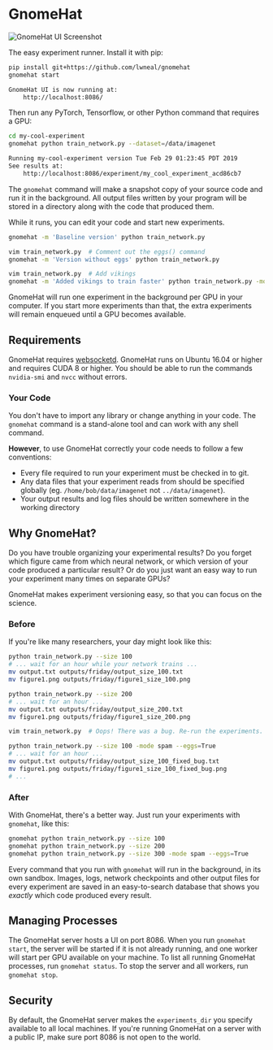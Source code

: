 # GnomeHat

![GnomeHat UI Screenshot](https://raw.githubusercontent.com/lwneal/gnomehat/master/screenshot.jpg)

The easy experiment runner.
Install it with pip:
```bash
pip install git+https://github.com/lwneal/gnomehat 
gnomehat start 

GnomeHat UI is now running at:
    http://localhost:8086/
```

Then run any PyTorch, Tensorflow, or other Python command that requires a GPU:

```bash
cd my-cool-experiment
gnomehat python train_network.py --dataset=/data/imagenet

Running my-cool-experiment version Tue Feb 29 01:23:45 PDT 2019
See results at:
    http://localhost:8086/experiment/my_cool_experiment_acd86cb7
```

The `gnomehat` command will make a snapshot copy of your source code and run it in the background.
All output files written by your program will be stored in a directory along with the code that produced them.

While it runs, you can edit your code and start new experiments.

```bash
gnomehat -m 'Baseline version' python train_network.py

vim train_network.py  # Comment out the eggs() command
gnomehat -m 'Version without eggs' python train_network.py

vim train_network.py  # Add vikings
gnomehat -m 'Added vikings to train faster' python train_network.py -mode spam
```

GnomeHat will run one experiment in the background per GPU in your computer.
If you start more experiments than that, the extra experiments will remain enqueued until a GPU becomes available.


## Requirements

GnomeHat requires [websocketd](https://github.com/joewalnes/websocketd).
GnomeHat runs on Ubuntu 16.04 or higher and requires CUDA 8 or higher.
You should be able to run the commands `nvidia-smi` and `nvcc` without errors.

### Your Code

You don't have to import any library or change anything in your code.
The `gnomehat` command is a stand-alone tool and can work with any shell command.

**However**, to use GnomeHat correctly your code needs to follow a few conventions:

- Every file required to run your experiment must be checked in to git.
- Any data files that your experiment reads from should be specified globally (eg. `/home/bob/data/imagenet` not `../data/imagenet`).
- Your output results and log files should be written somewhere in the working directory



## Why GnomeHat?

Do you have trouble organizing your experimental results?
Do you forget which figure came from which neural network, or which version of your code produced a particular result?
Or do you just want an easy way to run your experiment many times on separate GPUs?

GnomeHat makes experiment versioning easy, so that you can focus on the science.


### Before
If you're like many researchers, your day might look like this:

```bash
python train_network.py --size 100
# ... wait for an hour while your network trains ...
mv output.txt outputs/friday/output_size_100.txt
mv figure1.png outputs/friday/figure1_size_100.png

python train_network.py --size 200
# ... wait for an hour ...
mv output.txt outputs/friday/output_size_200.txt
mv figure1.png outputs/friday/figure1_size_200.png

vim train_network.py  # Oops! There was a bug. Re-run the experiments.

python train_network.py --size 100 -mode spam --eggs=True
# ... wait for an hour ...
mv output.txt outputs/friday/output_size_100_fixed_bug.txt
mv figure1.png outputs/friday/figure1_size_100_fixed_bug.png
# ...
```

### After
With GnomeHat, there's a better way. Just run your experiments with `gnomehat`, like this:

```bash
gnomehat python train_network.py --size 100
gnomehat python train_network.py --size 200
gnomehat python train_network.py --size 300 -mode spam --eggs=True
```

Every command that you run with `gnomehat` will run in the background, in its own sandbox.
Images, logs, network checkpoints and other output files for every experiment are saved in an easy-to-search database that shows you *exactly* which code produced every result.


## Managing Processes

The GnomeHat server hosts a UI on port 8086.
When you run `gnomehat start`, the server will be started if it is not already running, and one worker will start per GPU available on your machine.
To list all running GnomeHat processes, run `gnomehat status`.
To stop the server and all workers, run `gnomehat stop`.


## Security

By default, the GnomeHat server makes the `experiments_dir` you specify available to all local machines.
If you're running GnomeHat on a server with a public IP, make sure port 8086 is not open to the world.
